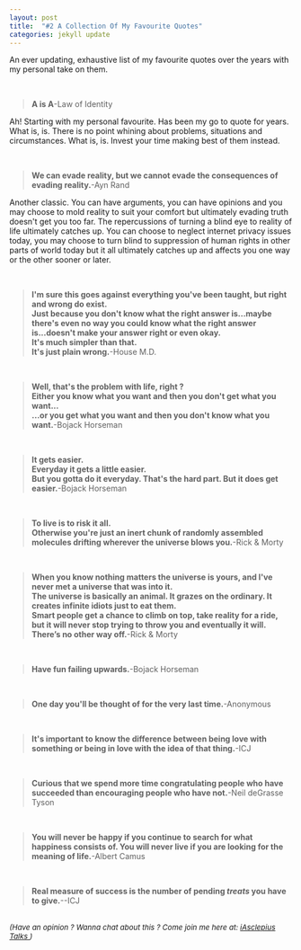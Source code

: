 ```yaml
---
layout: post
title:  "#2 A Collection Of My Favourite Quotes"
categories: jekyll update
---
```


<p>An ever updating, exhaustive list of my favourite quotes over the years with my personal take on them.</p>
<br/>


<p><blockquote><b>A is A</b>-Law of Identity</blockquote>

Ah! Starting with my personal favourite. Has been my go to quote for years. What is, is. There is no point whining about problems, situations and circumstances. What is, is. Invest your time making best of them instead.</p>
<br/>

<p><blockquote><b>We can evade reality, but we cannot evade the consequences of evading reality.</b>-Ayn Rand</blockquote>

Another classic. You can have arguments, you can have opinions and you may choose to mold reality to suit your comfort but ultimately evading truth doesn't get you too far. The repercussions of turning a blind eye to reality of life ultimately catches up. You can choose to neglect internet privacy issues today, you may choose to turn blind to suppression of human rights in other parts of world today but it all ultimately catches up and affects you one way or the other sooner or later.</p>
<br/>


<p><blockquote><b>I'm sure this goes against everything you've been taught, but right and wrong do exist.<br/>
Just because you don't know what the right answer is...maybe there's even no way you could know what the right answer is...doesn't make your answer right or even okay.<br/>
It's much simpler than that.<br/>
It's just plain wrong.</b>-House M.D.</blockquote></p>

<br/>

<p><blockquote><b>Well, that's the problem with life, right ?<br/>
Either you know what you want and then you don't get what you want...<br/>
...or you get what you want and then you don't know what you want.</b>-Bojack Horseman</blockquote></p>
<br/>


<p><blockquote><b>It gets easier.<br/>
Everyday it gets a little easier.<br/>
But you gotta do it everyday. That's the hard part. But it does get easier.</b>-Bojack Horseman</blockquote></p>
<br/>


<p><blockquote><b>To live is to risk it all.<br/>
Otherwise you're just an inert chunk of randomly assembled molecules drifting wherever the universe blows you.</b>-Rick & Morty</blockquote></p>
<br/>



<p><blockquote><b>When you know nothing matters the universe is yours, and I've never met a universe that was into it.<br/>
The universe is basically an animal. It grazes on the ordinary. It creates infinite idiots just to eat them.<br/>
Smart people get a chance to climb on top, take reality for a ride, but it will never stop trying to throw you and eventually it will.<br/>
There’s no other way off.</b>-Rick & Morty</blockquote></p>
<br/>

<p><blockquote><b>Have fun failing upwards.</b>-Bojack Horseman</blockquote>
<br/>
<p><blockquote><b>One day you'll be thought of for the very last time.</b>-Anonymous</blockquote>
<br/>

<p><blockquote><b>It's important to know the difference between being love with something or being in love with the idea of that thing.</b>-ICJ</blockquote>
<br/>

<p><blockquote><b>Curious that we spend more time congratulating people who have succeeded than encouraging people who have not.</b>-Neil deGrasse Tyson</blockquote>
<br/>

<p><blockquote><b>You will never be happy if you continue to search for what happiness consists of.
You will never live if you are looking for the meaning of life.</b>-Albert Camus</blockquote>
<br/>

<p><blockquote><b>Real measure of success is the number of pending <i>treats</i> you have to give.</b>--ICJ</blockquote>
<br/>

<font size="2">
 	<i>
 	(Have an opinion ? Wanna chat about this ? Come join me here at: <a href="https://t.me/iAsclepiusTalks">iAsclepius Talks </a>)
 </i>
 </font>